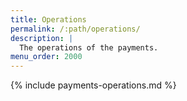 ```yaml
---
title: Operations
permalink: /:path/operations/
description: |
  The operations of the payments.
menu_order: 2000
---
```


{% include payments-operations.md %}
